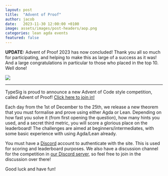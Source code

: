 ```yaml
---
layout: post
title:  "Advent of Proof"
author: jacob
date:   2023-11-30 12:00:00 +0100
image: assets/images/post-headers/aop.png
categories: lean agda events
featured: false
---
```

<b>UPDATE:</b> Advent of Proof 2023 has now concluded! Thank you all so much for participating, and helping to make this as large of a success as it was! And a large congratulations in particular to those who placed in the top 10. Well done!

<img src="{{site.baseurl}}/assets/images/aop-results.png">
<hr>

TypeSig is proud to announce a new Advent of Code style competition, called Advent of Proof! [Click here to join in!][aop]

Each day from the 1st of December to the 25th, we release a new theorem that you must formalise and prove using either Agda or Lean.
Depending on how fast you solve it (from first opening the question), how many hints you used, and a secret third metric, you will score a glorious place on the leaderboard!
The challenges are aimed at beginners/intermediates, with some basic experience with using Agda/Lean already.

You must have a [Discord][discord-site] account to authenticate with the site.
This is used for scoring and leaderboard purposes.
We also have a discussion channel for the competition in [our Discord server][discord], so feel free to join in the discussion over there!

Good luck and have fun!

[aop]: https://homepages.inf.ed.ac.uk/loconno/
[discord-site]: https://discord.gg
[discord]: {{site.social.discord}}
